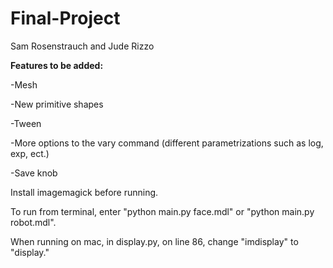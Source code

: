 # Final-Project
Sam Rosenstrauch and Jude Rizzo

<b> Features to be added: </b>

-Mesh

-New primitive shapes

-Tween

-More options to the vary command (different parametrizations such as log, exp, ect.)

-Save knob

Install imagemagick before running.

To run from terminal, enter "python main.py face.mdl" or "python main.py robot.mdl". 

When running on mac, in display.py, on line 86, change "imdisplay" to "display."
